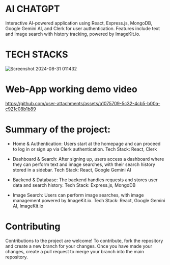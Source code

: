 # AI CHATGPT 
Interactive AI-powered application using React, Express.js, MongoDB, Google Gemini AI, and Clerk for user authentication. Features include text and image search with history tracking, powered by ImageKit.io.

# TECH STACKS
![Screenshot 2024-08-31 011432](https://github.com/user-attachments/assets/74082cbf-dc61-4abb-a198-5c4e2bc005ab)

# Web-App working demo video
https://github.com/user-attachments/assets/a1075709-5c32-4cb5-b00a-c921c08b1b89

# Summary of the project:

* Home & Authentication: Users start at the homepage and can proceed to log in or sign up via Clerk authentication.
Tech Stack: React, Clerk

* Dashboard & Search: After signing up, users access a dashboard where they can perform text and image searches, with their search history stored in a sidebar.
Tech Stack: React, Google Gemini AI

* Backend & Database: The backend handles requests and stores user data and search history.
Tech Stack: Express.js, MongoDB

* Image Search: Users can perform image searches, with image management powered by ImageKit.io.
Tech Stack: React, Google Gemini AI, ImageKit.io

# Contributing
Contributions to the project are welcome! To contribute, fork the repository and create a new branch for your changes. Once you have made your changes, create a pull request to merge your branch into the main repository.
